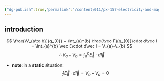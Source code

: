 ```yaml
---
{"dg-publish":true,"permalink":"/content/011/px-157-electricity-and-magnetism/px-157-b-electric-fields/ii-potentials/px-157-b8a-calculating-potentials/","noteIcon":"1","created":"2024-10-01T18:27:10.098+01:00","updated":"2024-11-26T20:08:27.810+00:00"}
---
```


## introduction
$$
\frac{W_{a\to b}}{q_{0}} = \int_{a}^{b} \frac{\vec F}{q_{0}}\cdot d\vec l = \int_{a}^{b} \vec E\cdot d\vec l = V_{a}-V_{b}
$$
$$
\therefore V_{a}-V_{b} = \int_{a}^{b}\vec E \cdot d\vec l
$$
- **note**: in a **static** situation:$$\oint \vec E\cdot d\vec l = V_{a}-V_{a} = 0$$

